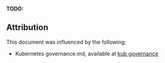 **TODO:**

## Attribution

This document was influenced by the following:
- Kubernetes governance.md, available at [kub governance]  

[kub governance]: https://github.com/kubernetes/community/blob/master/contributors/design-proposals/architecture/principles.md
